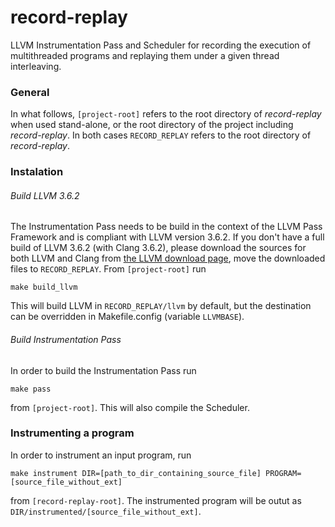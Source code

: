 # record-replay
LLVM Instrumentation Pass and Scheduler for recording the execution of multithreaded programs and replaying them under a given thread interleaving.

### General
In what follows, `[project-root]` refers to the root directory of *record-replay* when used stand-alone, 
or the root directory of the project including *record-replay*. In both cases `RECORD_REPLAY` refers to
the root directory of *record-replay*.

### Instalation

###### Build LLVM 3.6.2
The Instrumentation Pass needs to be build in the context of the LLVM Pass Framework and is compliant with LLVM version 3.6.2.
If you don't have a full build of LLVM 3.6.2 (with Clang 3.6.2), 
please download the sources for both LLVM and Clang from [the LLVM download page](http://llvm.org/releases/download.html), 
move the downloaded files to `RECORD_REPLAY`. 
From `[project-root]` run

`make build_llvm`

This will build LLVM in `RECORD_REPLAY/llvm` by default, but the destination can be overridden in Makefile.config (variable `LLVMBASE`).

###### Build Instrumentation Pass
In order to build the Instrumentation Pass run

`make pass`

from `[project-root]`. This will also compile the Scheduler.

### Instrumenting a program
In order to instrument an input program, run

`make instrument DIR=[path_to_dir_containing_source_file] PROGRAM=[source_file_without_ext]`

from `[record-replay-root]`. The instrumented program will be outut as `DIR/instrumented/[source_file_without_ext]`.
